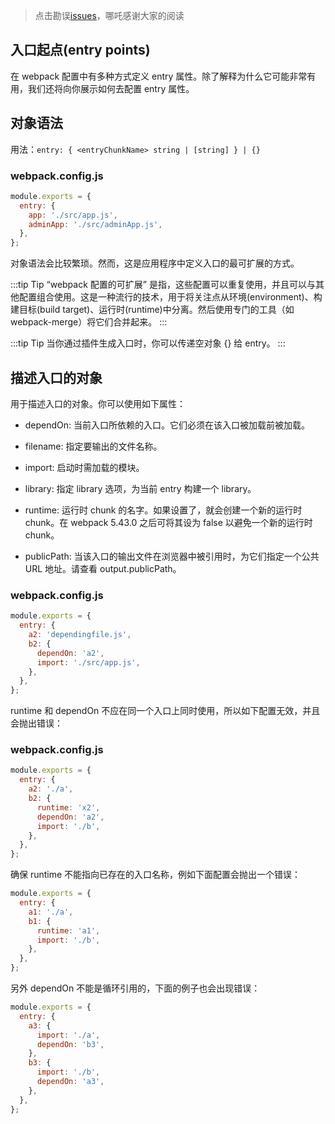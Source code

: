 > 点击勘误[issues](https://github.com/webVueBlog/learn-webpack/issues)，哪吒感谢大家的阅读

## 入口起点(entry points)

在 webpack 配置中有多种方式定义 entry 属性。除了解释为什么它可能非常有用，我们还将向你展示如何去配置 entry 属性。

## 对象语法

用法：`entry: { <entryChunkName> string | [string] } | {}`

### webpack.config.js

```js
module.exports = {
  entry: {
    app: './src/app.js',
    adminApp: './src/adminApp.js',
  },
};
```

对象语法会比较繁琐。然而，这是应用程序中定义入口的最可扩展的方式。

:::tip
Tip
“webpack 配置的可扩展” 是指，这些配置可以重复使用，并且可以与其他配置组合使用。这是一种流行的技术，用于将关注点从环境(environment)、构建目标(build target)、运行时(runtime)中分离。然后使用专门的工具（如 webpack-merge）将它们合并起来。
:::

:::tip
Tip
当你通过插件生成入口时，你可以传递空对象 {} 给 entry。
:::

## 描述入口的对象

用于描述入口的对象。你可以使用如下属性：

- dependOn: 当前入口所依赖的入口。它们必须在该入口被加载前被加载。

- filename: 指定要输出的文件名称。

- import: 启动时需加载的模块。

- library: 指定 library 选项，为当前 entry 构建一个 library。

- runtime: 运行时 chunk 的名字。如果设置了，就会创建一个新的运行时 chunk。在 webpack 5.43.0 之后可将其设为 false 以避免一个新的运行时 chunk。

- publicPath: 当该入口的输出文件在浏览器中被引用时，为它们指定一个公共 URL 地址。请查看 output.publicPath。

### webpack.config.js

```js
module.exports = {
  entry: {
    a2: 'dependingfile.js',
    b2: {
      dependOn: 'a2',
      import: './src/app.js',
    },
  },
};
```

runtime 和 dependOn 不应在同一个入口上同时使用，所以如下配置无效，并且会抛出错误：

### webpack.config.js

```js
module.exports = {
  entry: {
    a2: './a',
    b2: {
      runtime: 'x2',
      dependOn: 'a2',
      import: './b',
    },
  },
};
```

确保 runtime 不能指向已存在的入口名称，例如下面配置会抛出一个错误：

```js
module.exports = {
  entry: {
    a1: './a',
    b1: {
      runtime: 'a1',
      import: './b',
    },
  },
};
```

另外 dependOn 不能是循环引用的，下面的例子也会出现错误：

```js
module.exports = {
  entry: {
    a3: {
      import: './a',
      dependOn: 'b3',
    },
    b3: {
      import: './b',
      dependOn: 'a3',
    },
  },
};
```

